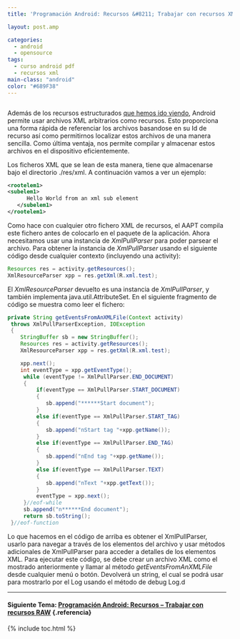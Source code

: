 ```yaml
---
title: 'Programación Android: Recursos &#8211; Trabajar con recursos XML arbitrarios'

layout: post.amp

categories:
  - android
  - opensource
tags:
  - curso android pdf
  - recursos xml
main-class: "android"
color: "#689F38"
---
```

<amp-img layout="responsive" border="0" src="/assets/img/2013/07/iconoAndroid.png" style="clear:left; float:left;margin-right:1em; margin-bottom:1em" width="128px" height="128px" />

Además de los recursos estructurados [que hemos ido viendo][1], Android permite usar archivos XML arbitrarios como recursos. Esto proporciona una forma rápida de referenciar los archivos basandose en su Id de recurso así como permitirnos localizar estos archivos de una manera sencilla. Como última ventaja, nos permite compilar y almacenar estos archivos en el dispositivo eficientemente.

Los ficheros XML que se lean de esta manera, tiene que almacenarse bajo el directorio ./res/xml. A continuación vamos a ver un ejemplo:


<!--ad-->

```xml
<rootelem1>
<subelem1>
      Hello World from an xml sub element
   </subelem1>
</rootelem1>

```

Como hace con cualquier otro fichero XML de recursos, el AAPT compila este fichero antes de colocarlo en el paquete de la aplicación. Ahora necesitamos usar una instancia de *XmlPullParser* para poder parsear el archivo. Para obtener la instancia de *XmlPullParser* usando el siguiente código desde cualquier contexto (incluyendo una activity):

```java
Resources res = activity.getResources();
XmlResourceParser xpp = res.getXml(R.xml.test);

```

El *XmlResourceParser* devuelto es una instancia de *XmlPullParser*, y también implementa java.util.AttributeSet. En el siguiente fragmento de código se muestra como leer el fichero:

```java
private String getEventsFromAnXMLFile(Context activity)
 throws XmlPullParserException, IOException
 {
    StringBuffer sb = new StringBuffer();
    Resources res = activity.getResources();
    XmlResourceParser xpp = res.getXml(R.xml.test);

    xpp.next();
    int eventType = xpp.getEventType();
     while (eventType != XmlPullParser.END_DOCUMENT)
     {
         if(eventType == XmlPullParser.START_DOCUMENT)
         {
            sb.append("******Start document");
         }
         else if(eventType == XmlPullParser.START_TAG)
         {
            sb.append("nStart tag "+xpp.getName());
         }
         else if(eventType == XmlPullParser.END_TAG)
         {
            sb.append("nEnd tag "+xpp.getName());
         }
         else if(eventType == XmlPullParser.TEXT)
         {
            sb.append("nText "+xpp.getText());
         }
         eventType = xpp.next();
     }//eof-while
     sb.append("n******End document");
     return sb.toString();
 }//eof-function

```

Lo que hacemos en el código de arriba es obtener el XmlPullParser, usarlo para navegar a través de los elementos del archivo y usar métodos adicionales de XmlPullParser para acceder a detalles de los elementos XML. Para ejecutar este código, se debe crear un archivo XML como el mostrado anteriormente y llamar al método *getEventsFromAnXMLFile* desde cualquier menú o botón. Devolverá un string, el cual se podrá usar para mostrarlo por el Log usando el método de debug Log.d

* * *

#### Siguiente Tema: [Programación Android: Recursos &#8211; Trabajar con recursos RAW][2] {.referencia}





 [1]: /guia-de-desarrollo-android
 [2]: /programacion-android-recursos-trabajar-2/

{% include toc.html %}
